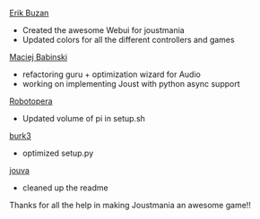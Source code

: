 [Erik Buzan](https://github.com/ericbuzan)
* Created the awesome Webui for joustmania
* Updated colors for all the different controllers and games

[Maciej Babinski](https://github.com/mbabinski-at-google)
* refactoring guru + optimization wizard for Audio
* working on implementing Joust with python async support

[Robotopera](https://github.com/Robotopera)
* Updated volume of pi in setup.sh

[burk3](https://github.com/burk3)
* optimized setup.py

[jouva](https://github.com/jouva)
* cleaned up the readme

Thanks for all the help in making Joustmania an awesome game!!
